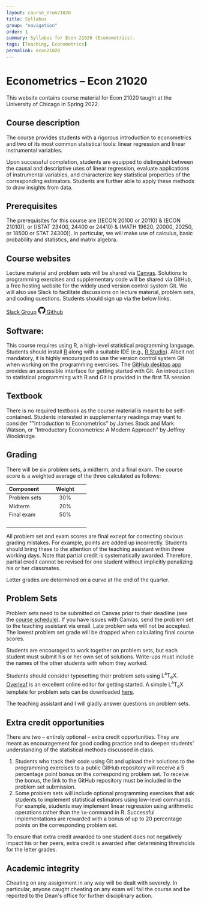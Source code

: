 ```yaml
---
layout: course_econ21020
title: Syllabus
group: "navigation"
order: 1
summary: Syllabus for Econ 21020 (Econometrics).
tags: [Teaching, Econometrics]
permalink: econ21020
---
```


# Econometrics &ndash; Econ 21020

This website contains course material for Econ 21020 taught at the University of Chicago in Spring 2022.

## Course description
The course provides students with a rigorous introduction to econometrics and two of its most common statistical tools: linear regression and linear instrumental variables.  

Upon successful completion, students are equipped to distinguish between the causal and descriptive uses of linear regression, evaluate applications of instrumental variables, and characterize key statistical properties of the corresponding estimators. Students are further able to apply these methods to draw insights from data.

## Prerequisites
The prerequisites for this course are [(ECON 20100 or 20110) & (ECON 21010)], or [(STAT 23400, 24400 or 24410) & (MATH 19620, 20000, 20250, or 18500 or STAT 24300)]. In particular, we will make use of calculus, basic probability and statistics, and matrix algebra.

## Course websites
Lecture material and problem sets will be shared via [Canvas](https://canvas.uchicago.edu/). Solutions to programming exercises and supplementary code will be shared via GitHub, a free hosting website for the widely used version control system Git. We will also use Slack to facilitate discussions on lecture material, problem sets, and coding questions. Students should sign up via the below links.

<a target="_blank" rel="noopener noreferrer" href="https://join.slack.com/t/econ21020workspace/shared_invite/zt-158t0sw3k-duZzVGvYJNhRlm38XQpm8A" class="btn btn-primary">Slack Group</a> <a target="_blank" rel="noopener noreferrer" href="https://github.com/thomaswiemann/econ-21020" class="btn btn-primary"><img src="/assets/images/GitHub-Mark-32px.png" alt="GitHub Icon" style="height:19px"> Github</a>

## Software:
This course requires using R, a high-level statistical programming language. Students should install [R](https://mirror.las.iastate.edu/CRAN/) along with a suitable IDE (e.g., [R Studio](https://www.rstudio.com/products/rstudio/download/#download)). Albeit not mandatory, it is highly encouraged to use the version control system Git when working on the programming exercises. The [GitHub desktop app](https://desktop.github.com/) provides an accessible interface for getting started with Git. An introduction to statistical programming with R and Git is provided in the first TA session.

## Textbook
There is no required textbook as the course material is meant to be self-contained. Students interested in supplementary readings may want to consider ""Introduction to Econometrics" by James Stock and Mark Watson, or "Introductory Econometrics: A Modern Approach" by Jeffrey Wooldridge.


## Grading
There will be six problem sets, a midterm, and a final exam. The course score is a weighted average of the three calculated as follows:

| Component | Weight | 
| :--- | :---: |
| Problem sets | 30% |
| Midterm | 20% |
| Final exam | 50% |
| <img width=50/> | <img width=100/> | <img width=50/> | <img width=100/> | <img width=100/> |

All problem set and exam scores are final except for correcting obvious grading mistakes. For example, points are added up incorrectly. Students should bring these to the attention of the teaching assistant within three working days. Note that partial credit is systematically awarded. Therefore, partial credit cannot be revised for one student without implicitly penalizing his or her classmates.

Letter grades are determined on a curve at the end of the quarter. 

## Problem Sets
Problem sets need to be submitted on Canvas prior to their deadline (see the [course schedule](https://thomaswiemann.com/econ21020/schedule)). If you have issues with Canvas, send the problem set to the teaching assistant via email. Late problem sets will not be accepted. The lowest problem set grade will be dropped when calculating final course scores. 

Students are encouraged to work together on problem sets, but each student must submit his or her own set of solutions. Write-ups must include the names of the other students with whom they worked. 

Students should consider typesetting their problem sets using <span class="latex">L<sup>a</sup>T<sub>e</sub>X</span>. [Overleaf](https://www.overleaf.com/) is an excellent online editor for getting started. A simple <span class="latex">L<sup>a</sup>T<sub>e</sub>X</span> template for problem sets can be downloaded [here](https://thomaswiemann.com/assets/teaching/other/pset_template.zip). 

The teaching assistant and I will gladly answer questions on problem sets.

## Extra credit opportunities
There are two &ndash; entirely optional &ndash; extra credit opportunities. They are meant as encouragement for good coding practice and to deepen students' understanding of the statistical methods discussed in class.
1.  Students who track their code using Git and upload their solutions to the programming exercises to a public GitHub repository will receive a 5 percentage point bonus on the corresponding problem set. To receive the bonus, the link to the GitHub repository must be included in the problem set submission.
2.  Some problem sets will include optional programming exercises that ask students to implement statistical estimators using low-level commands. For example, students may implement linear regression using arithmetic operations rather than the ``lm``-command in R. Successful implementations are rewarded with a bonus of up to 20 percentage points on the corresponding problem set.

To ensure that extra credit awarded to one student does not negatively impact his or her peers, extra credit is awarded after determining thresholds for the letter grades.

## Academic integrity
Cheating on any assignment in any way will be dealt with severely. In particular, anyone caught cheating on any exam will fail the course and be reported to the Dean's office for further disciplinary action.